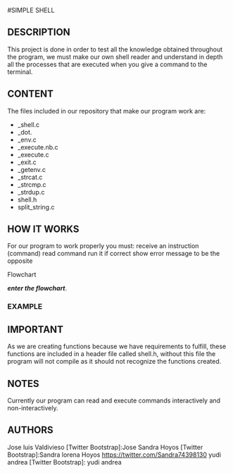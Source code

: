 #SIMPLE SHELL

## DESCRIPTION

This project is done in order to test all the knowledge obtained throughout the
program, we must make our own shell reader and understand in depth all the
processes that are executed when you give a command to the terminal.

## CONTENT

The files included in our repository that make our program work are:

* _shell.c
* _dot.
* _env.c
* _execute.nb.c
* _execute.c
* _exit.c
* _getenv.c
* _strcat.c
* _strcmp.c
* _strdup.c
* shell.h
* split_string.c

## HOW IT WORKS
For our program to work properly you must: receive an instruction (command)
read command run it if correct show error message to be the opposite

Flowchart


***enter the flowchart***.

### EXAMPLE

## IMPORTANT

As we are creating functions because we have requirements to fulfill, these
functions are included in a header file called shell.h, without this file the
program will not compile as it should not recognize the functions created.

## NOTES
Currently our program can read and execute commands interactively and
non-interactively.

## AUTHORS
 Jose luis Valdivieso [Twitter Bootstrap]:Jose
 Sandra Hoyos [Twitter Bootstrap]:Sandra lorena Hoyos https://twitter.com/Sandra74398130
 yudi andrea [Twitter Bootstrap]: yudi andrea